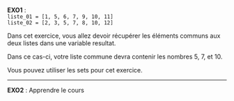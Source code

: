**EXO1** : <br>
`liste_01 = [1, 5, 6, 7, 9, 10, 11]` <br>
`liste_02 = [2, 3, 5, 7, 8, 10, 12]`


Dans cet exercice, vous allez devoir récupérer les éléments communs aux deux listes dans une variable resultat.

Dans ce cas-ci, votre liste commune devra contenir les nombres 5, 7, et 10.

Vous pouvez utiliser les sets pour cet exercice.

<hr>

**EXO2** : 
Apprendre le cours